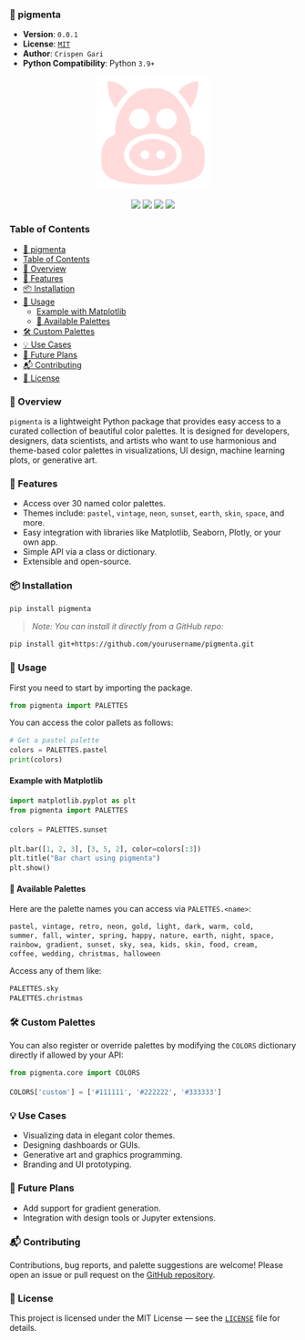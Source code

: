 ### 📘 pigmenta

- **Version**: `0.0.1`
- **License**: [`MIT`](/LICENSE)
- **Author**: `Crispen Gari`
- **Python Compatibility**: Python `3.9+`

<p align="center">
  <img src="/images/logo.png" alt="logo" width="200">
</p>

<p align="center">
  <a href="https://pypi.python.org/pypi/pigmenta"><img src="https://badge.fury.io/py/pigmenta.svg"></a>
  <a href="https://github.com/crispengari/pigmenta/actions/workflows/ci.yml"><img src="https://github.com/crispengari/pigmenta/actions/workflows/ci.yml/badge.svg"></a>
  <a href="/LICENSE"><img src="https://img.shields.io/badge/license-MIT-green"></a>
  <a href="https://pypi.python.org/pypi/pigmenta"><img src="https://img.shields.io/pypi/pyversions/pigmenta.svg"></a>
</p>

### Table of Contents

- [📘 pigmenta](#-pigmenta)
- [Table of Contents](#table-of-contents)
- [🌈 Overview](#-overview)
- [🚀 Features](#-features)
- [📦 Installation](#-installation)
- [🧪 Usage](#-usage)
  - [Example with Matplotlib](#example-with-matplotlib)
  - [🎨 Available Palettes](#-available-palettes)
- [🛠️ Custom Palettes](#️-custom-palettes)
- [💡 Use Cases](#-use-cases)
- [🧩 Future Plans](#-future-plans)
- [📬 Contributing](#-contributing)
- [📝 License](#-license)

### 🌈 Overview

`pigmenta` is a lightweight Python package that provides easy access to a curated collection of beautiful color palettes. It is designed for developers, designers, data scientists, and artists who want to use harmonious and theme-based color palettes in visualizations, UI design, machine learning plots, or generative art.

### 🚀 Features

- Access over 30 named color palettes.
- Themes include: `pastel`, `vintage`, `neon`, `sunset`, `earth`, `skin`, `space`, and more.
- Easy integration with libraries like Matplotlib, Seaborn, Plotly, or your own app.
- Simple API via a class or dictionary.
- Extensible and open-source.

### 📦 Installation

```bash
pip install pigmenta
```

> _Note: You can install it directly from a GitHub repo:_

```bash
pip install git+https://github.com/yourusername/pigmenta.git
```

### 🧪 Usage

First you need to start by importing the package.

```python
from pigmenta import PALETTES
```

You can access the color pallets as follows:

```python
# Get a pastel palette
colors = PALETTES.pastel
print(colors)
```

#### Example with Matplotlib

```python
import matplotlib.pyplot as plt
from pigmenta import PALETTES

colors = PALETTES.sunset

plt.bar([1, 2, 3], [3, 5, 2], color=colors[:3])
plt.title("Bar chart using pigmenta")
plt.show()
```

#### 🎨 Available Palettes

Here are the palette names you can access via `PALETTES.<name>`:

```
pastel, vintage, retro, neon, gold, light, dark, warm, cold,
summer, fall, winter, spring, happy, nature, earth, night, space,
rainbow, gradient, sunset, sky, sea, kids, skin, food, cream,
coffee, wedding, christmas, halloween
```

Access any of them like:

```python
PALETTES.sky
PALETTES.christmas
```

### 🛠️ Custom Palettes

You can also register or override palettes by modifying the `COLORS` dictionary directly if allowed by your API:

```python
from pigmenta.core import COLORS

COLORS['custom'] = ['#111111', '#222222', '#333333']
```

### 💡 Use Cases

- Visualizing data in elegant color themes.
- Designing dashboards or GUIs.
- Generative art and graphics programming.
- Branding and UI prototyping.

### 🧩 Future Plans

- Add support for gradient generation.
- Integration with design tools or Jupyter extensions.

### 📬 Contributing

Contributions, bug reports, and palette suggestions are welcome! Please open an issue or pull request on the [GitHub repository](https://github.com/crispengari/pigmenta).

### 📝 License

This project is licensed under the MIT License — see the [`LICENSE`](/LICENSE) file for details.
